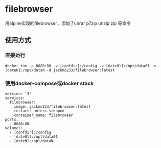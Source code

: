# filebrowser

用alpine实现的filebrowser，添加了unrar p7zip unzip zip 等命令

## 使用方式

### 直接运行

    docker run -p 8080:80 -v [confdir]:/config -v [date01]:/opt/data01 -v [dateN]:/opt/dataN -d jackmo233/filebrowser:latest

### 使用docker-compose或docker stack

    version: '3'
    services:
      filebrowser:
        image: jackmo233/filebrowser:latest
        restart: unless-stopped
        container_name: filebrowser
	ports:
	  - 8080:80
	volumes:
	  - [confdir]:/config
	  - [date01]:/opt/data01
	  - [dateN]:/opt/dataN


